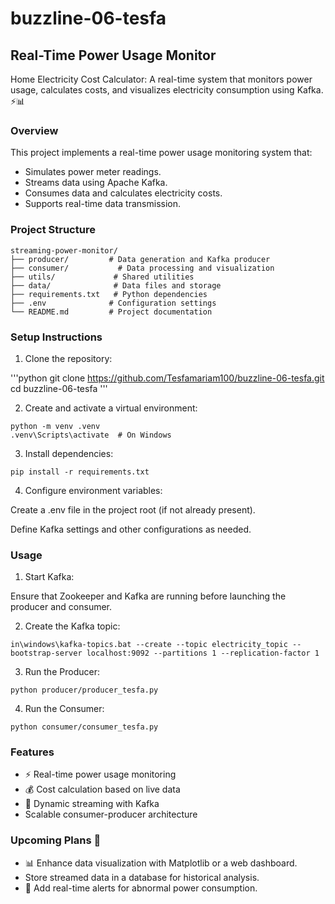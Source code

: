 # buzzline-06-tesfa

## Real-Time Power Usage Monitor
Home Electricity Cost Calculator: A real-time system that monitors power usage, calculates costs, and visualizes electricity consumption using Kafka. ⚡📊

### Overview
This project implements a real-time power usage monitoring system that:

* Simulates power meter readings.
* Streams data using Apache Kafka.
* Consumes data and calculates electricity costs.
* Supports real-time data transmission.

### Project Structure
```
streaming-power-monitor/
├── producer/         # Data generation and Kafka producer
├── consumer/           # Data processing and visualization
├── utils/             # Shared utilities
├── data/              # Data files and storage
├── requirements.txt   # Python dependencies
├── .env              # Configuration settings
└── README.md         # Project documentation
```

### Setup Instructions

1. Clone the repository:

'''python
git clone https://github.com/Tesfamariam100/buzzline-06-tesfa.git
cd buzzline-06-tesfa
'''

2. Create and activate a virtual environment:

```
python -m venv .venv
.venv\Scripts\activate  # On Windows
```

3. Install dependencies:
```
pip install -r requirements.txt
```

4. Configure environment variables:

Create a .env file in the project root (if not already present).

Define Kafka settings and other configurations as needed.

### Usage
1. Start Kafka:

Ensure that Zookeeper and Kafka are running before launching the producer and consumer.

2. Create the Kafka topic:

```
in\windows\kafka-topics.bat --create --topic electricity_topic --bootstrap-server localhost:9092 --partitions 1 --replication-factor 1
```

3. Run the Producer:
```
python producer/producer_tesfa.py
```

4. Run the Consumer:
```
python consumer/consumer_tesfa.py
```
### Features
* ⚡ Real-time power usage monitoring
* 💰 Cost calculation based on live data
* 🔄 Dynamic streaming with Kafka
* Scalable consumer-producer architecture

### Upcoming Plans 📅
* 📊 Enhance data visualization with Matplotlib or a web dashboard.
* Store streamed data in a database for historical analysis.
* 🚨 Add real-time alerts for abnormal power consumption.

